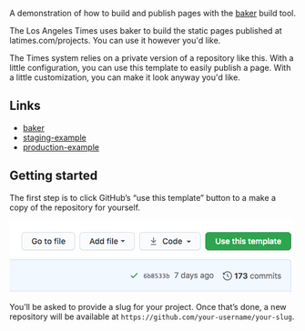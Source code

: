 A demonstration of how to build and publish pages with the [baker](https://github.com/datadesk/baker) build tool.

The Los Angeles Times uses baker to build the static pages published at latimes.com/projects. You can use it however you'd like.

The Times system relies on a private version of a repository like this. With a little configuration, you can use this template to easily publish a page. With a little customization, you can make it look anyway you'd like.

## Links

- [baker]()
- [staging-example](http://baker-example-page-template-staging.s3-website-us-east-1.amazonaws.com/baker-example-page-template/main/)
- [production-example]()

## Getting started

The first step is to click GitHub’s “use this template” button to a make a copy of the repository for yourself.

![](./.github/images/use-this-template.png)

You’ll be asked to provide a slug for your project. Once that’s done, a new repository will be available at `https://github.com/your-username/your-slug`.
